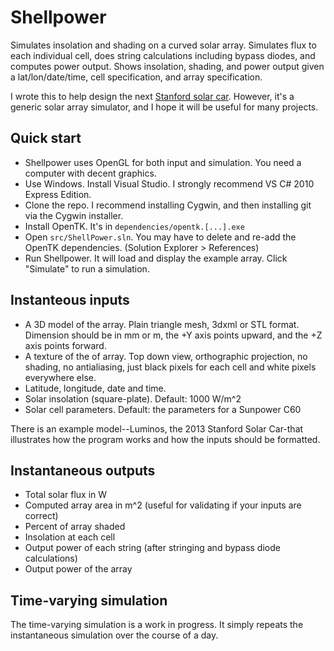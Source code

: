 Shellpower
==========

Simulates insolation and shading on a curved solar array.
Simulates flux to each individual cell, does string calculations including bypass diodes, and computes power output.
Shows insolation, shading, and power output given a lat/lon/date/time, cell specification, and array specification.

I wrote this to help design the next [Stanford solar car](http://solarcar.stanford.edu). However, it's a generic solar array simulator, and I hope it will be useful for many projects.

Quick start
-----------
* Shellpower uses OpenGL for both input and simulation. You need a computer with decent graphics.
* Use Windows. Install Visual Studio. I strongly recommend VS C# 2010 Express Edition. 
* Clone the repo. I recommend installing Cygwin, and then installing git via the Cygwin installer. 
* Install OpenTK. It's in `dependencies/opentk.[...].exe`
* Open `src/ShellPower.sln`. You may have to delete and re-add the OpenTK dependencies. (Solution Explorer > References)
* Run Shellpower. It will load and display the example array. Click "Simulate" to run a simulation.


Instanteous inputs
------------------
* A 3D model of the array. Plain triangle mesh, 3dxml or STL format. Dimension should be in mm or m, the +Y axis points upward, and the +Z axis points forward.
* A texture of the of array. Top down view, orthographic projection, no shading, no antialiasing, just black pixels for each cell and white pixels everywhere else.
* Latitude, longitude, date and time.
* Solar insolation (square-plate). Default: 1000 W/m^2
* Solar cell parameters. Default: the parameters for a Sunpower C60

There is an example model--Luminos, the 2013 Stanford Solar Car-that illustrates how the program works and how the inputs should be formatted.

Instantaneous outputs
---------------------
* Total solar flux in W
* Computed array area in m^2 (useful for validating if your inputs are correct)
* Percent of array shaded
* Insolation at each cell
* Output power of each string (after stringing and bypass diode calculations)
* Output power of the array


Time-varying simulation
-----------------------
The time-varying simulation is a work in progress. It simply repeats the instantaneous simulation over the course of a day.



